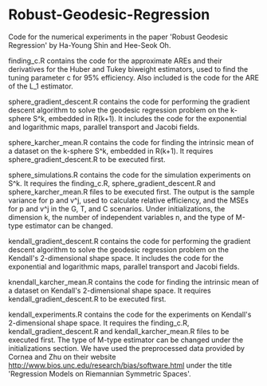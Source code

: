 # Robust-Geodesic-Regression

Code for the numerical experiments in the paper 'Robust Geodesic Regression' by Ha-Young Shin and Hee-Seok Oh.

finding_c.R contains the code for the approximate AREs and their derivatives for the Huber and Tukey biweight estimators, used to find the tuning parameter c for 95% efficiency. Also included is the code for the ARE of the L_1 estimator.

sphere_gradient_descent.R contains the code for performing the gradient descent algorithm to solve the geodesic regression problem on the k-sphere S^k, embedded in R(k+1). It includes the code for the exponential and logarithmic maps, parallel transport and Jacobi fields.

sphere_karcher_mean.R contains the code for finding the intrinsic mean of a dataset on the k-sphere S^k, embedded in R(k+1). It requires sphere_gradient_descent.R to be executed first.

sphere_simulations.R contains the code for the simulation experiments on S^k. It requires the finding_c.R, sphere_gradient_descent.R and sphere_karcher_mean.R files to be executed first. The output is the sample variance for p and v^j, used to calculate relative efficiency, and the MSEs for p and v^j in the G, T, and C scenarios. Under initializations, the dimension k, the number of independent variables n, and the type of M-type estimator can be changed.

kendall_gradient_descent.R contains the code for performing the gradient descent algorithm to solve the geodesic regression problem on the Kendall's 2-dimensional shape space. It includes the code for the exponential and logarithmic maps, parallel transport and Jacobi fields.

knendall_karcher_mean.R contains the code for finding the intrinsic mean of a dataset on Kendall's 2-dimensional shape space. It requires kendall_gradient_descent.R to be executed first.

kendall_experiments.R contains the code for the experiments on Kendall's 2-dimensional shape space. It requires the finding_c.R, kendall_gradient_descent.R and kendall_karcher_mean.R files to be executed first. The type of M-type estimator can be changed under the initializations section. We have used the preprocessed data provided by Cornea and Zhu on their website http://www.bios.unc.edu/research/bias/software.html under the title 'Regression Models on Riemannian Symmetric Spaces'.
